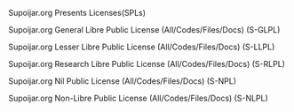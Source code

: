 Supoijar.org Presents Licenses(SPLs)

Supoijar.org General Libre Public License (All/Codes/Files/Docs) (S-GLPL)

Supoijar.org Lesser Libre Public License (All/Codes/Files/Docs) (S-LLPL)

Supoijar.org Research Libre Public License (All/Codes/Files/Docs) (S-RLPL)

Supoijar.org Nil Public License (All/Codes/Files/Docs) (S-NPL)

Supoijar.org Non-Libre Public License (All/Codes/Files/Docs) (S-NLPL)
